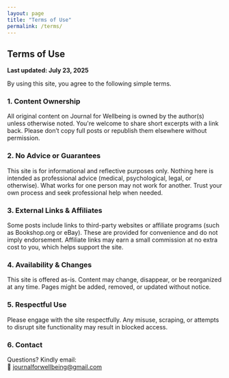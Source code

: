 ```yaml
---
layout: page
title: "Terms of Use"
permalink: /terms/
---
```


## Terms of Use

**Last updated: July 23, 2025**

By using this site, you agree to the following simple terms.

### 1. Content Ownership

All original content on Journal for Wellbeing is owned by the author(s) unless otherwise noted. You're welcome to share short excerpts with a link back. Please don’t copy full posts or republish them elsewhere without permission.

### 2. No Advice or Guarantees

This site is for informational and reflective purposes only. Nothing here is intended as professional advice (medical, psychological, legal, or otherwise). What works for one person may not work for another. Trust your own process and seek professional help when needed.

### 3. External Links & Affiliates

Some posts include links to third-party websites or affiliate programs (such as Bookshop.org or eBay). These are provided for convenience and do not imply endorsement. Affiliate links may earn a small commission at no extra cost to you, which helps support the site.

### 4. Availability & Changes

This site is offered as-is. Content may change, disappear, or be reorganized at any time. Pages might be added, removed, or updated without notice.

### 5. Respectful Use

Please engage with the site respectfully. Any misuse, scraping, or attempts to disrupt site functionality may result in blocked access.

### 6. Contact

Questions? Kindly email:  
📧 [journalforwellbeing@gmail.com](mailto:journalforwellbeing@gmail.com)
